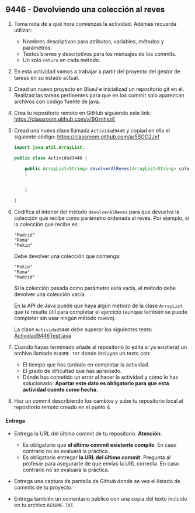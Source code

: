 ## 9446 - Devolviendo una colección al reves

1. Toma nota de a qué hora comienzas la actividad. Además recuerda utilizar:
   * Nombres descriptivos para atributos, variables, métodos y parámetros.
   * Textos breves y descriptivos para los mensajes de los commits.
   * Un solo `return` en cada método.

2. En esta actividad vamos a trabajar a partir del proyecto del gestor de tareas en su estado actual.

3. Cread un nuevo proyecto en BlueJ e inicializad un repositorio git en él. Realizad las tareas pertinentes para que en los commit solo aparezcan archivos con código fuente de java.

4. Crea tu repositorio remoto en GitHub siguiendo este link: https://classroom.github.com/a/9GrnhszE

5. Cread una nueva clase llamada `Actividad9446` y copiad en ella el siguiente código: https://classroom.github.com/a/5BOO2Jxf

      ```java
      import java.util.ArrayList;
      
      public class Actividad9446 {
      
          public ArrayList<String> devolverAlReves(ArrayList<String> coleccion) 
          {


          }
          
      }
      ```



4. Codifica el interior del método `devolverAlReves` para que devuelva la colección que recibe como parámetro ordenada al revés. Por ejemplo, si la colección que recibe es:

    ```
    "Madrid"
    "Roma"
    "Pekin"
    ```

    Debe devolver una colección que contenga:

    ```
    "Pekin"
    "Roma"
    "Madrid"
    ```

    Si la colección pasada como parámetro está vacía, el método debe devolver una colección vacía.

    En la API de Java puede que haya algún método de la clase `ArrayList` que te resulte útil para completar el ejercicio (aunque también se puede completar sin usar ningún método nuevo).

    La clase `Actividad9446` debe superar los siguientes tests: [Actividad9446Test.java](https://gist.github.com/miguelbayon/c3a627d2fa4880dd17747d4be1debab8)

5. Cuando hayas terminado añade al repositorio (o edita si ya existiera) un archivo llamado `README.TXT` donde incluyas un texto con:
    - El tiempo que has tardado en completar la actividad.
    - El grado de dificultad que has apreciado.
    - Dónde has cometido un error al hacer la actividad y cómo lo has solucionado. **Aportar este dato es obligatorio para que esta actividad cuente como hecha.**

6. Haz un commit describiendo los cambios y sube tu repositorio local al repositorio remoto creado en el punto 4.

#### Entrega

* Entrega la URL del último commit de tu repositorio. __Atención__: 
  * Es obligatorio que __el último commit existente compile__. En caso contrario no se evaluará la práctica.
  * Es obligatorio entregar __la URL del último commit__. Pregunta al profesor para asegurarte de que envías la URL correcta. En caso contrario no se evaluará la práctica.

* Entrega una captura de pantalla de Github donde se vea el listado de commits de tu proyecto.

* Entrega también un comentario público con una copia del texto incluido en tu archivo `README.TXT`.

